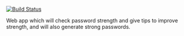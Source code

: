 [![Build Status](https://travis-ci.org/dontexpectanythingsensible/password-checker.svg?branch=master)](https://travis-ci.org/dontexpectanythingsensible/password-checker)

Web app which will check password strength and give tips to improve strength, and will also generate strong passwords.
